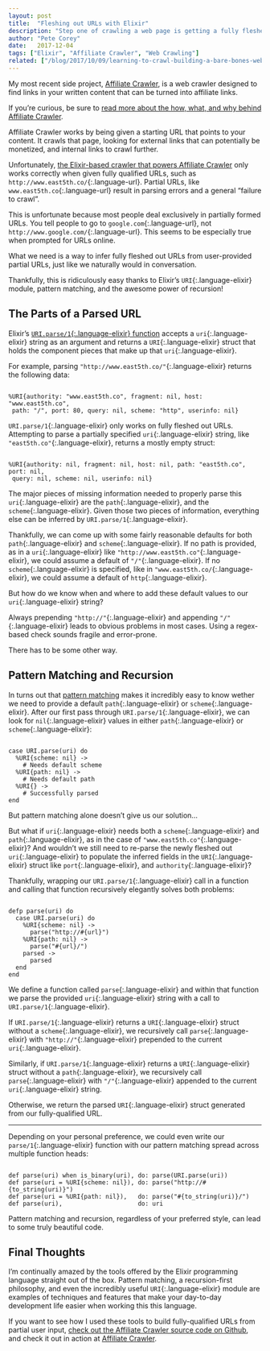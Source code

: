 ```yaml
---
layout: post
title:  "Fleshing out URLs with Elixir"
description: "Step one of crawling a web page is getting a fully fleshed out URL pointing to that page. Unfortunately, people usually think of URLs in fuzzy, incomplete terms. Thankfully, fleshing out the missing details is simple with Elixir."
author: "Pete Corey"
date:   2017-12-04
tags: ["Elixir", "Affiliate Crawler", "Web Crawling"]
related: ["/blog/2017/10/09/learning-to-crawl-building-a-bare-bones-web-crawler-with-elixir/", "/blog/2017/11/20/crawling-for-cash-with-affiliate-crawler/"]
---
```


My most recent side project, [Affiliate Crawler](https://www.affiliatecrawler.com/), is a web crawler designed to find links in your written content that can be turned into affiliate links.

If you’re curious, be sure to [read more about the how, what, and why behind Affiliate Crawler](/blog/2017/11/20/crawling-for-cash-with-affiliate-crawler/).

Affiliate Crawler works by being given a starting URL that points to your content. It crawls that page, looking for external links that can potentially be monetized, and internal links to crawl further.

Unfortunately, [the Elixir-based crawler that powers Affiliate Crawler](http://www.east5th.co/blog/2017/10/09/learning-to-crawl-building-a-bare-bones-web-crawler-with-elixir/) only works correctly when given fully qualified URLs, such as `http://www.east5th.co/`{:.language-url}. Partial URLs, like `www.east5th.co`{:.language-url} result in parsing errors and a general “failure to crawl”.

This is unfortunate because most people deal exclusively in partially formed URLs. You tell people to go to `google.com`{:.language-url}, not `http://www.google.com/`{:.language-url}. This seems to be especially true when prompted for URLs online.

What we need is a way to infer fully fleshed out URLs from user-provided partial URLs, just like we naturally would in conversation.

Thankfully, this is ridiculously easy thanks to Elixir’s `URI`{:.language-elixir} module, pattern matching, and the awesome power of recursion!

## The Parts of a Parsed URL

Elixir’s [`URI.parse/1`{:.language-elixir} function](https://hexdocs.pm/elixir/URI.html#parse/1) accepts a `uri`{:.language-elixir} string as an argument and returns a `URI`{:.language-elixir} struct that holds the component pieces that make up that `uri`{:.language-elixir}.

For example, parsing `"http://www.east5th.co/"`{:.language-elixir} returns the following data:

<pre class='language-elixir'><code class='language-elixir'>
%URI{authority: "www.east5th.co", fragment: nil, host: "www.east5th.co",
 path: "/", port: 80, query: nil, scheme: "http", userinfo: nil}
</code></pre>

`URI.parse/1`{:.language-elixir} only works on fully fleshed out URLs. Attempting to parse a partially specified `uri`{:.language-elixir} string, like `"east5th.co"`{:.language-elixir}, returns a mostly empty struct:

<pre class='language-elixir'><code class='language-elixir'>
%URI{authority: nil, fragment: nil, host: nil, path: "east5th.co", port: nil,
 query: nil, scheme: nil, userinfo: nil}
</code></pre>

The major pieces of missing information needed to properly parse this `uri`{:.language-elixir} are the `path`{:.language-elixir}, and the `scheme`{:.language-elixir}. Given those two pieces of information, everything else can be inferred by `URI.parse/1`{:.language-elixir}.

Thankfully, we can come up with some fairly reasonable defaults for both `path`{:.language-elixir} and `scheme`{:.language-elixir}. If no path is provided, as in a `uri`{:.language-elixir} like `"http://www.east5th.co"`{:.language-elixir}, we could assume a default of `"/"`{:.language-elixir}. If no `scheme`{:.language-elixir} is specified, like in `"www.east5th.co/`{:.language-elixir}, we could assume a default of `http`{:.language-elixir}.

But how do we know when and where to add these default values to our `uri`{:.language-elixir} string?

Always prepending `"http://"`{:.language-elixir} and appending `"/"`{:.language-elixir} leads to obvious problems in most cases. Using a regex-based check sounds fragile and error-prone.

There has to be some other way.

## Pattern Matching and Recursion

In turns out that [pattern matching](http://elixir-lang.github.io/getting-started/pattern-matching.html#pattern-matching-1) makes it incredibly easy to know wether we need to provide a default `path`{:.language-elixir} or `scheme`{:.language-elixir}. After our first pass through `URI.parse/1`{:.language-elixir}, we can look for `nil`{:.language-elixir} values in either `path`{:.language-elixir} or `scheme`{:.language-elixir}:

<pre class='language-elixir'><code class='language-elixir'>
case URI.parse(uri) do
  %URI{scheme: nil} ->
    # Needs default scheme
  %URI{path: nil} ->
    # Needs default path
  %URI{} ->
    # Successfully parsed
end
</code></pre>

But pattern matching alone doesn’t give us our solution…

But what if `uri`{:.language-elixir} needs both a `scheme`{:.language-elixir} and `path`{:.language-elixir}, as in the case of `"www.east5th.co"`{:.language-elixir}? And wouldn’t we still need to re-parse the newly fleshed out `uri`{:.language-elixir} to populate the inferred fields in the `URI`{:.language-elixir} struct like `port`{:.language-elixir}, and `authority`{:.language-elixir}?

Thankfully, wrapping our `URI.parse/1`{:.language-elixir} call in a function and calling that function recursively elegantly solves both problems:

<pre class='language-elixir'><code class='language-elixir'>
defp parse(uri) do
  case URI.parse(uri) do
    %URI{scheme: nil} ->
      parse("http://#{url}")
    %URI{path: nil} ->
      parse("#{url}/")
    parsed ->
      parsed
  end
end
</code></pre>

We define a function called `parse`{:.language-elixir} and within that function we parse the provided `uri`{:.language-elixir} string with a call to `URI.parse/1`{:.language-elixir}.

If `URI.parse/1`{:.language-elixir} returns a `URI`{:.language-elixir} struct without a `scheme`{:.language-elixir}, we recursively call `parse`{:.language-elixir} with `"http://"`{:.language-elixir} prepended to the current `uri`{:.language-elixir}.

Similarly, if `URI.parse/1`{:.language-elixir} returns a `URI`{:.language-elixir} struct without a `path`{:.language-elixir}, we recursively call `parse`{:.language-elixir} with `"/"`{:.language-elixir} appended to the current `uri`{:.language-elixir} string.

Otherwise, we return the parsed `URI`{:.language-elixir} struct generated from our fully-qualified URL.

---- 

Depending on your personal preference, we could even write our `parse/1`{:.language-elixir} function with our pattern matching spread across multiple function heads:

<pre class='language-elixir'><code class='language-elixir'>
def parse(uri) when is_binary(uri), do: parse(URI.parse(uri))
def parse(uri = %URI{scheme: nil}), do: parse("http://#{to_string(uri)}")
def parse(uri = %URI{path: nil}),   do: parse("#{to_string(uri)}/")
def parse(uri),                     do: uri
</code></pre>

Pattern matching and recursion, regardless of your preferred style, can lead to some truly beautiful code.

## Final Thoughts

I’m continually amazed by the tools offered by the Elixir programming language straight out of the box. Pattern matching, a recursion-first philosophy, and even the incredibly useful `URI`{:.language-elixir} module are examples of techniques and features that make your day-to-day development life easier when working this this language.

If you want to see how I used these tools to build fully-qualified URLs from partial user input, [check out the Affiliate Crawler source code on Github](https://github.com/pcorey/affiliate_crawler/blob/master/lib/affiliate_crawler/crawler.ex#L19-L28), and check it out in action at [Affiliate Crawler](https://www.affiliatecrawler.com/).
